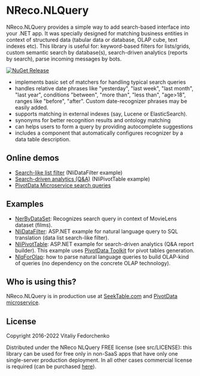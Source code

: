 # NReco.NLQuery

NReco.NLQuery provides a simple way to add search-based interface into your .NET app. It was specially designed for matching business entities in context of structured data (tabular data or database, OLAP cube, text indexes etc). This library is useful for: keyword-based filters for lists/grids, custom semantic search by database(s), search-driven analytics (reports by search), parse incoming messages by bots.

[![NuGet Release](https://img.shields.io/nuget/v/NReco.NLQuery.svg)](https://www.nuget.org/packages/NReco.NLQuery/)

* implements basic set of matchers for handling typical search queries
* handles relative date phrases like "yesterday", "last week", "last month", "last year", conditions "between", "more than", "less than", "age>18", ranges like "before", "after". Custom date-recognizer phrases may be easily added.
* supports matching in external indexes (say, Lucene or ElasticSearch).
* synonyms for better recognition results and ontology matching
* can helps users to form a query by providing autocomplete suggestions
* includes a component that automatically configures recognizer by a data table description.

## Online demos

* [Search-like list filter](http://nlquery.nrecosite.com/) (NliDataFilter example)
* [Search-driven analytics (Q&A)](http://nlquery.nrecosite.com/Pivot/SearchDrivenReportBuilder) (NliPivotTable example)
* [PivotData Microservice search queries](http://pivotdataservice.nrecosite.com/pivotdataservice/search-driven-analytics-nlq.html)

## Examples

* [NerByDataSet](https://github.com/nreco/nlquery/tree/master/examples/NReco.NLQuery.Examples.NerByDataset): Recognizes search query in context of MovieLens dataset (films).
* [NliDataFilter](https://github.com/nreco/nlquery/tree/master/examples/NReco.NLQuery.Examples.NliDataFilter): ASP.NET example for natural language query to SQL translation (data list search-like filter).
* [NliPivotTable](https://github.com/nreco/nlquery/tree/master/examples/NReco.NLQuery.Examples.NliPivotTable): ASP.NET example for search-driven analytics (Q&A report builder). This example uses [PivotData Toolkit](https://www.nrecosite.com/pivot_data_library_net.aspx) for pivot tables generation.
* [NlqForOlap](https://github.com/nreco/nlquery/tree/master/examples/NReco.NLQuery.Examples.NlqForOlap): how to parse natural language queries to build OLAP-kind of queries (no dependency on the concrete OLAP technology).


## Who is using this?
NReco.NLQuery is in production use at [SeekTable.com](https://www.seektable.com/) and [PivotData microservice](https://www.nrecosite.com/pivotdata_service.aspx).


## License
Copyright 2016-2022 Vitaliy Fedorchenko

Distributed under the NReco NLQuery FREE license (see src/LICENSE): this library can be used for free only in non-SaaS apps that have only one single-server production deployment.
In all other cases commercial license is required (can be purchased [here](https://www.nrecosite.com/nlp_ner_net.aspx)).

